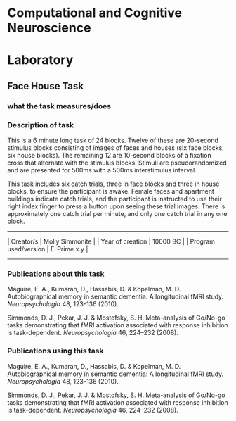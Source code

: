 # Computational and Cognitive Neuroscience
# Laboratory

## Face House Task

### what the task measures/does

### Description of task

This is a 6 minute long task of 24 blocks. Twelve of these are 20-second stimulus blocks consisting of images of faces and houses (six face blocks, six house blocks). The remaining 12 are 10-second blocks of a fixation cross that alternate with the stimulus blocks. Stimuli are pseudorandomized and are presented for 500ms with a 500ms interstimulus interval. 

This task includes six catch trials, three in face blocks and three in house blocks, to ensure the participant is awake. Female faces and apartment buildings indicate catch trials, and the participant is instructed to use their right index finger to press a button upon seeing these trial images. There is approximately one catch trial per minute, and only one catch trial in any one block. 

* * *

| Creator/s            | Molly Simmonite |
| Year of creation     | 10000 BC        |
| Program used/version | E-Prime x.y     |

* * * 

### Publications about this task
Maguire, E. A., Kumaran, D., Hassabis, D. & Kopelman, M. D. Autobiographical memory in semantic
dementia: A longitudinal fMRI study. _Neuropsychologia_ 48, 123–136 (2010).

Simmonds, D. J., Pekar, J. J. & Mostofsky, S. H. Meta-analysis of Go/No-go tasks demonstrating that fMRI
activation associated with response inhibition is task-dependent. _Neuropsychologia_ 46, 224–232 (2008).

### Publications using this task 
Maguire, E. A., Kumaran, D., Hassabis, D. & Kopelman, M. D. Autobiographical memory in semantic
dementia: A longitudinal fMRI study. _Neuropsychologia_ 48, 123–136 (2010).

Simmonds, D. J., Pekar, J. J. & Mostofsky, S. H. Meta-analysis of Go/No-go tasks demonstrating that fMRI
activation associated with response inhibition is task-dependent. _Neuropsychologia_ 46, 224–232 (2008).




 
